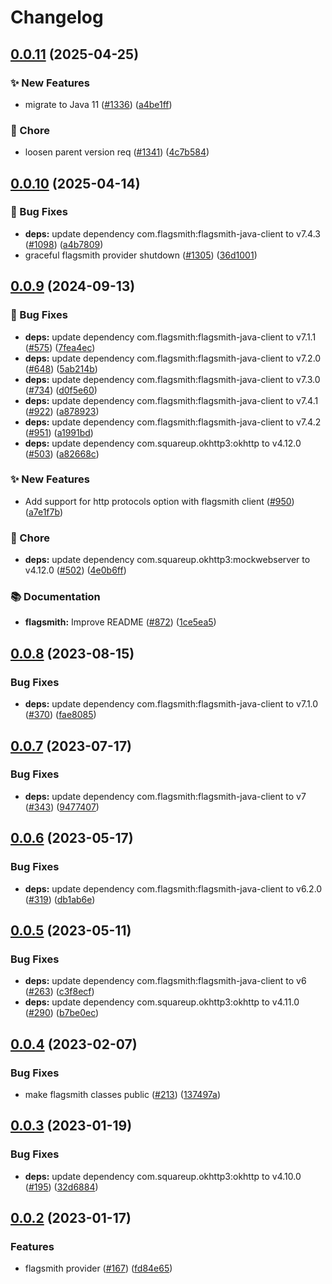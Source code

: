 # Changelog

## [0.0.11](https://github.com/open-feature/java-sdk-contrib/compare/dev.openfeature.contrib.providers.flagsmith-v0.0.10...dev.openfeature.contrib.providers.flagsmith-v0.0.11) (2025-04-25)


### ✨ New Features

* migrate to Java 11 ([#1336](https://github.com/open-feature/java-sdk-contrib/issues/1336)) ([a4be1ff](https://github.com/open-feature/java-sdk-contrib/commit/a4be1ff66870a72189873171e83c5b65dbb9991c))


### 🧹 Chore

* loosen parent version req ([#1341](https://github.com/open-feature/java-sdk-contrib/issues/1341)) ([4c7b584](https://github.com/open-feature/java-sdk-contrib/commit/4c7b58413b47db5c8c52b906ec2cbbc846779199))

## [0.0.10](https://github.com/open-feature/java-sdk-contrib/compare/dev.openfeature.contrib.providers.flagsmith-v0.0.9...dev.openfeature.contrib.providers.flagsmith-v0.0.10) (2025-04-14)


### 🐛 Bug Fixes

* **deps:** update dependency com.flagsmith:flagsmith-java-client to v7.4.3 ([#1098](https://github.com/open-feature/java-sdk-contrib/issues/1098)) ([a4b7809](https://github.com/open-feature/java-sdk-contrib/commit/a4b7809b03ae5384cc150c74fc7f7fb8068537d8))
* graceful flagsmith provider shutdown ([#1305](https://github.com/open-feature/java-sdk-contrib/issues/1305)) ([36d1001](https://github.com/open-feature/java-sdk-contrib/commit/36d1001b0d3c20a65cfd582936b82635cda83b8a))

## [0.0.9](https://github.com/open-feature/java-sdk-contrib/compare/dev.openfeature.contrib.providers.flagsmith-v0.0.8...dev.openfeature.contrib.providers.flagsmith-v0.0.9) (2024-09-13)


### 🐛 Bug Fixes

* **deps:** update dependency com.flagsmith:flagsmith-java-client to v7.1.1 ([#575](https://github.com/open-feature/java-sdk-contrib/issues/575)) ([7fea4ec](https://github.com/open-feature/java-sdk-contrib/commit/7fea4ec2818a34c3e3ad9da277e73d95391129d9))
* **deps:** update dependency com.flagsmith:flagsmith-java-client to v7.2.0 ([#648](https://github.com/open-feature/java-sdk-contrib/issues/648)) ([5ab214b](https://github.com/open-feature/java-sdk-contrib/commit/5ab214b692571dcd0e480e48f9a0700595b58edb))
* **deps:** update dependency com.flagsmith:flagsmith-java-client to v7.3.0 ([#734](https://github.com/open-feature/java-sdk-contrib/issues/734)) ([d0f5e60](https://github.com/open-feature/java-sdk-contrib/commit/d0f5e60e9a3a52b55c7124f936e6abba2e33f50a))
* **deps:** update dependency com.flagsmith:flagsmith-java-client to v7.4.1 ([#922](https://github.com/open-feature/java-sdk-contrib/issues/922)) ([a878923](https://github.com/open-feature/java-sdk-contrib/commit/a878923a4fd36f73bb0c1cb33afe87906ab08c5c))
* **deps:** update dependency com.flagsmith:flagsmith-java-client to v7.4.2 ([#951](https://github.com/open-feature/java-sdk-contrib/issues/951)) ([a1991bd](https://github.com/open-feature/java-sdk-contrib/commit/a1991bd203044cbb28af5fedd353b5354831bd47))
* **deps:** update dependency com.squareup.okhttp3:okhttp to v4.12.0 ([#503](https://github.com/open-feature/java-sdk-contrib/issues/503)) ([a82668c](https://github.com/open-feature/java-sdk-contrib/commit/a82668cd6ad4a4026626c67d69ea84c89f617e3b))


### ✨ New Features

* Add support for http protocols option with flagsmith client ([#950](https://github.com/open-feature/java-sdk-contrib/issues/950)) ([a7e1f7b](https://github.com/open-feature/java-sdk-contrib/commit/a7e1f7bbafc3fc24d36691dc7bf94c7c97251b75))


### 🧹 Chore

* **deps:** update dependency com.squareup.okhttp3:mockwebserver to v4.12.0 ([#502](https://github.com/open-feature/java-sdk-contrib/issues/502)) ([4e0b6ff](https://github.com/open-feature/java-sdk-contrib/commit/4e0b6fffdfdae425be5015440ba0434879db2554))


### 📚 Documentation

* **flagsmith:** Improve README ([#872](https://github.com/open-feature/java-sdk-contrib/issues/872)) ([1ce5ea5](https://github.com/open-feature/java-sdk-contrib/commit/1ce5ea5112078cc1686565034b7de4da77cb9f19))

## [0.0.8](https://github.com/open-feature/java-sdk-contrib/compare/dev.openfeature.contrib.providers.flagsmith-v0.0.7...dev.openfeature.contrib.providers.flagsmith-v0.0.8) (2023-08-15)


### Bug Fixes

* **deps:** update dependency com.flagsmith:flagsmith-java-client to v7.1.0 ([#370](https://github.com/open-feature/java-sdk-contrib/issues/370)) ([fae8085](https://github.com/open-feature/java-sdk-contrib/commit/fae8085862b0b7a06fcc34445c4ddad2c7d500d9))

## [0.0.7](https://github.com/open-feature/java-sdk-contrib/compare/dev.openfeature.contrib.providers.flagsmith-v0.0.6...dev.openfeature.contrib.providers.flagsmith-v0.0.7) (2023-07-17)


### Bug Fixes

* **deps:** update dependency com.flagsmith:flagsmith-java-client to v7 ([#343](https://github.com/open-feature/java-sdk-contrib/issues/343)) ([9477407](https://github.com/open-feature/java-sdk-contrib/commit/9477407ce342ea1d2bf7fabfbddd42b83a61167f))

## [0.0.6](https://github.com/open-feature/java-sdk-contrib/compare/dev.openfeature.contrib.providers.flagsmith-v0.0.5...dev.openfeature.contrib.providers.flagsmith-v0.0.6) (2023-05-17)


### Bug Fixes

* **deps:** update dependency com.flagsmith:flagsmith-java-client to v6.2.0 ([#319](https://github.com/open-feature/java-sdk-contrib/issues/319)) ([db1ab6e](https://github.com/open-feature/java-sdk-contrib/commit/db1ab6e572be2f28e3a00c6b7f0a29bca4334d57))

## [0.0.5](https://github.com/open-feature/java-sdk-contrib/compare/dev.openfeature.contrib.providers.flagsmith-v0.0.4...dev.openfeature.contrib.providers.flagsmith-v0.0.5) (2023-05-11)


### Bug Fixes

* **deps:** update dependency com.flagsmith:flagsmith-java-client to v6 ([#263](https://github.com/open-feature/java-sdk-contrib/issues/263)) ([c3f8ecf](https://github.com/open-feature/java-sdk-contrib/commit/c3f8ecffcebeb0138db84f4c6e21b27571881a1d))
* **deps:** update dependency com.squareup.okhttp3:okhttp to v4.11.0 ([#290](https://github.com/open-feature/java-sdk-contrib/issues/290)) ([b7be0ec](https://github.com/open-feature/java-sdk-contrib/commit/b7be0ec99be5cd645cf5b5033ad2b1093a45d63e))

## [0.0.4](https://github.com/open-feature/java-sdk-contrib/compare/dev.openfeature.contrib.providers.flagsmith-v0.0.3...dev.openfeature.contrib.providers.flagsmith-v0.0.4) (2023-02-07)


### Bug Fixes

* make flagsmith classes public ([#213](https://github.com/open-feature/java-sdk-contrib/issues/213)) ([137497a](https://github.com/open-feature/java-sdk-contrib/commit/137497aaa7e8d70c5488a79ef74b6700877f78dd))

## [0.0.3](https://github.com/open-feature/java-sdk-contrib/compare/dev.openfeature.contrib.providers.flagsmith-v0.0.2...dev.openfeature.contrib.providers.flagsmith-v0.0.3) (2023-01-19)


### Bug Fixes

* **deps:** update dependency com.squareup.okhttp3:okhttp to v4.10.0 ([#195](https://github.com/open-feature/java-sdk-contrib/issues/195)) ([32d6884](https://github.com/open-feature/java-sdk-contrib/commit/32d68846bde79f6cb4ee45cc044bc7955b0d795c))

## [0.0.2](https://github.com/open-feature/java-sdk-contrib/compare/dev.openfeature.contrib.providers.flagsmith-v0.0.1...dev.openfeature.contrib.providers.flagsmith-v0.0.2) (2023-01-17)


### Features

* flagsmith provider ([#167](https://github.com/open-feature/java-sdk-contrib/issues/167)) ([fd84e65](https://github.com/open-feature/java-sdk-contrib/commit/fd84e655bda57b2c78ceb8d8931067daf425281e))
